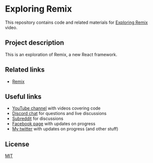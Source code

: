 # Exploring Remix

This repository contains code and related materials for [Exploring Remix](https://youtu.be/8DVV9SooZEE) video.

## Project description

This is an exploration of Remix, a new React framework.

## Related links

- [Remix](https://remix.run/)

## Useful links

- [YouTube channel](https://www.youtube.com/c/TimErmilov) with videos covering code
- [Discord chat](https://discord.gg/hnKCXqQ) for questions and live discussions
- [Subreddit](https://www.reddit.com/r/BuildingWithJS/) for discussions
- [Facebook page](https://www.facebook.com/buildingproductswithjs/) with updates on progress
- [My twitter](https://twitter.com/yamalight) with updates on progress (and other stuff)

## License

[MIT](https://opensource.org/licenses/mit-license)
